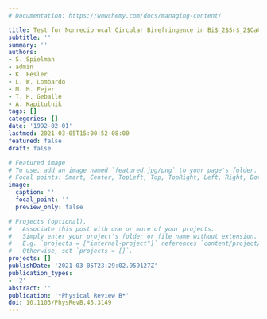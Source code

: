 ```yaml
---
# Documentation: https://wowchemy.com/docs/managing-content/

title: Test for Nonreciprocal Circular Birefringence in Bi$_2$Sr$_2$CaCu$_2$O$_8$
subtitle: ''
summary: ''
authors:
- S. Spielman
- admin
- K. Fesler
- L. W. Lombardo
- M. M. Fejer
- T. H. Geballe
- A. Kapitulnik
tags: []
categories: []
date: '1992-02-01'
lastmod: 2021-03-05T15:00:52-08:00
featured: false
draft: false

# Featured image
# To use, add an image named `featured.jpg/png` to your page's folder.
# Focal points: Smart, Center, TopLeft, Top, TopRight, Left, Right, BottomLeft, Bottom, BottomRight.
image:
  caption: ''
  focal_point: ''
  preview_only: false

# Projects (optional).
#   Associate this post with one or more of your projects.
#   Simply enter your project's folder or file name without extension.
#   E.g. `projects = ["internal-project"]` references `content/project/deep-learning/index.md`.
#   Otherwise, set `projects = []`.
projects: []
publishDate: '2021-03-05T23:29:02.959127Z'
publication_types:
- '2'
abstract: ''
publication: '*Physical Review B*'
doi: 10.1103/PhysRevB.45.3149
---
```

